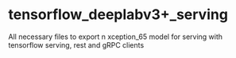 # tensorflow_deeplabv3+_serving
All necessary files to export n xception_65 model for serving with tensorflow serving, rest and gRPC clients
